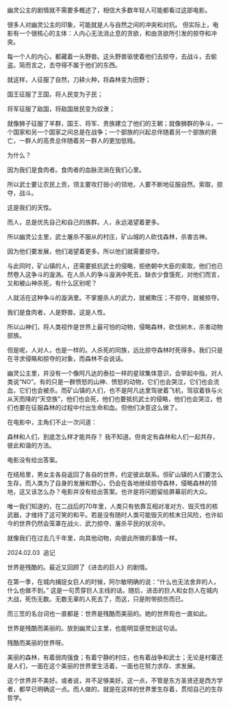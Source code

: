 
幽灵公主的剧情就不需要多概述了，相信大多数年轻人可能都看过这部电影。

很多人对幽灵公主的印象，可能就是人与自然之间的冲突和对抗。
但实际上，电影有一个很核心的主体：人内心无法消止息的贪欲，和由贪欲所引发的掠夺和冲突。



每一个人的内心，都藏着一头野兽。这头野兽驱使着他们去掠夺，去战斗，去偷盗。简而言之，去夺得不属于他们的东西。

就这样，人征服了自然，刀耕火种，将森林变为田野；

国王征服了王国，将人民变为子民；

将军征服了敌国，将敌国居民变为奴隶；

就像狮子征服了羊群，国王、将军、贵族建立了他们的王朝；就像狮群的争斗，一个国家和另一个国家之间总是在战争；一个部族的兴起总伴随着另一个部族的衰亡，一群人的高贵总伴随着另一群人的更加低贱。


为什么？


因为我们是食肉者。食肉者的血脉流淌在我们心里。

所以武士要让农民上贡，领主要攻打弱小的领地，人要不断地征服自然。索取，掠夺，战斗。

这是我们的天性。

而人，总是优先自己和自己的族群。人，永远渴望着更多。

所以幽灵公主里，武士屠杀不服从的村庄，矿山城的人砍伐森林，杀害古神。

因为他们要发展，他们渴望着更多。所以他们就需要掠夺。

与此同时，矿山镇的人，还需要抵抗武士的侵略，拒绝朝中大臣的索取，他们也已然卷入这争斗的漩涡。在人杀人的争斗漩涡中死去，缺衣少食饿死，对他们而言，又和被山神杀死，有什么区别呢？

人就活在这种争斗的漩涡里。不掌握杀人的武力，就被欺压；不掠夺，就被掠夺。

我们是食肉者，人是野兽。这是人性。

所以山神们，将人类视作是世界上最可怕的动物，侵略森林，砍伐树木，杀害动物部族。

但是呢，人对人，也是一样的。人杀死的同族，远比掠夺森林时死得多。我们只是在寻求侵略和掠夺的对象，而森林不会说话。

幽灵公主里，并没有一个像阿凡达的泰拉一样的星球集体意识，会举起中指，对人类说“NO”。有的只是一群愤怒的山神、愤怒的动物，它们也会哭泣，它们也会流血，它们也会被杀。而矿山镇的人们，也不是阿凡达里驾驶着飞机，驾驭着铁与火从天而降的“天空族”，他们也会死，他们也要抵抗武士的侵略，他们也会哭泣，他们也要在征服森林的过程中付出生命和血。但他们决意这么做了。

在电影中，主角们不止一次问道：

森林和人们，到底怎么样才能共存？ ​ 我不知道。但肯定有森林和人们一起共存，彼此和谐的方法。

电影没有给出答案。

在结局里，男女主各自返回了各自的世界，约定彼此联系。但矿山镇的人们要怎么生存，而人类为了自身的发展和野心，仍会在各地继续掠夺森林，侵略森林的领地，这又该怎么办？电影并没有给出答案。也许是将问题留给屏幕前的大众。

唯一我们知道的，在二战后的70年里，人类只有依靠互相对准对方、毁灭性的核武器，才维持了这可笑的和平。若是没有随时人类可能毁灭的核末日风险，也许如今的世界仍然会笼罩在战火、武力掠夺、屠杀平民的状况中。

就像我们在过去几千年里，向其他动物，向彼此所做的事情一样。


2024.02.03  追记

世界是残酷的。最近又回顾了《进击的巨人》的剧情。

在第一季，在城内捕捉女巨人的时候，阿尔敏明确的说：“什么也无法舍弃的人，什么也做不到。” 这是一句贯穿巨人主线的话。随后，进击的巨人和女巨人在城内大战，死伤无数。无数无辜的人死去了，而这，只是附带损伤而已。

而三笠的名台词也一直都是：世界是残酷而美丽的。她的世界观也一直如此。

世界是残酷而美丽的。放到幽灵公主里，也能明显感觉到这句话。

残酷而美丽的世界呀。

美丽的森林，有着弱肉强食；有着宁静的村庄，也有着战争和武士；无论是村寨还是人们，一面在这个美丽的世界里生活着，一面也在努力求存、求发展。

这个世界并不美好。或者说，并不足够美好。这一点，不管是东方圣贤还是西方学者，都早已明确这一点。而人做的，就是在这样的世界里生存着，贯彻自己的生存哲学。